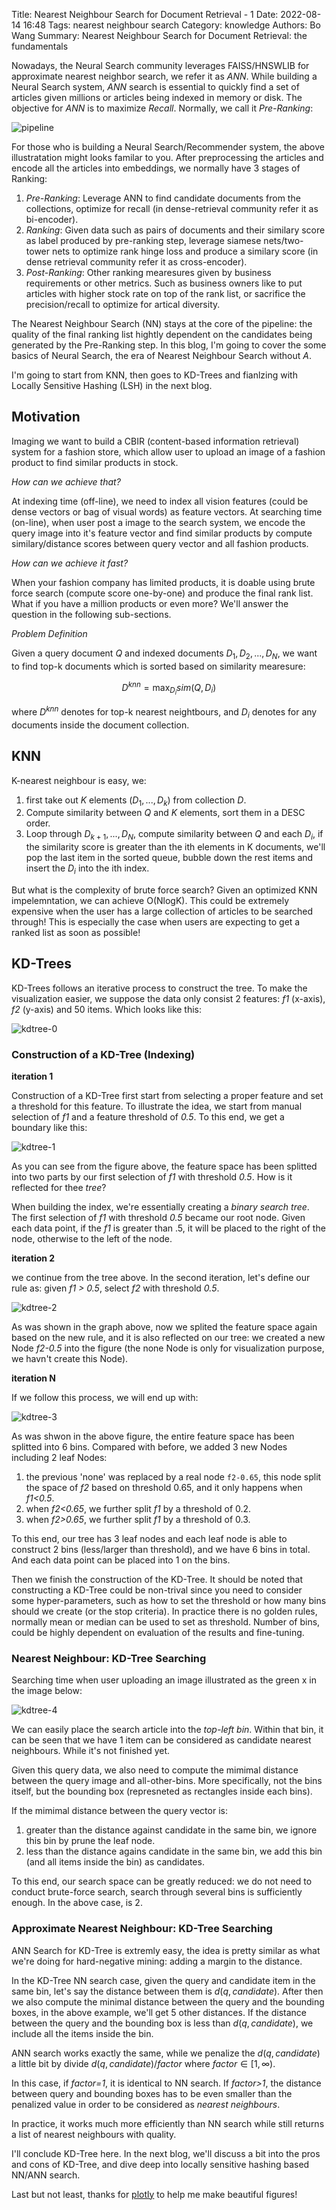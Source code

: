 Title: Nearest Neighbour Search for Document Retrieval - 1
Date: 2022-08-14 16:48
Tags: nearest neighbour search
Category: knowledge
Authors: Bo Wang
Summary: Nearest Neighbour Search for Document Retrieval: the fundamentals

Nowadays, the Neural Search community leverages FAISS/HNSWLIB for approximate nearest neighbor search, we refer it as *ANN*.
While building a Neural Search system, *ANN* search is essential to quickly find a set of articles given millions or articles being indexed in memory or disk. The objective for *ANN* is to maximize *Recall*. Normally, we call it *Pre-Ranking*:

![pipeline](images/pipeline)

For those who is building a Neural Search/Recommender system, the above illustratation might looks familar to you.
After preprocessing the articles and encode all the articles into embeddings, we normally have 3 stages of Ranking:

1. *Pre-Ranking*: Leverage ANN to find candidate documents from the collections, optimize for recall (in dense-retrieval community refer it as bi-encoder).
2. *Ranking*: Given data such as pairs of documents and their similary score as label produced by pre-ranking step, leverage siamese nets/two-tower nets to optimize rank hinge loss and produce a similary score (in dense retrieval community refer it as cross-encoder).
3. *Post-Ranking*: Other ranking mearesures given by business requirements or other metrics. Such as business owners like to put articles with higher stock rate on top of the rank list, or sacrifice the precision/recall to optimize for artical diversity.

The Nearest Neighbour Search (NN) stays at the core of the pipeline: the quality of the final ranking list hightly dependent on the candidates being generated by the Pre-Ranking step. In this blog, I'm going to cover the some basics of Neural Search, the era of Nearest Neighbour Search without *A*.

I'm going to start from KNN, then goes to KD-Trees and fianlzing with Locally Sensitive Hashing (LSH) in the next blog.

## Motivation

Imaging we want to build a CBIR (content-based information retrieval) system for a fashion store, which allow user to upload an image of a fashion product to find similar products in stock.

*How can we achieve that?*

At indexing time (off-line), we need to index all vision features (could be dense vectors or bag of visual words) as feature vectors. At searching time (on-line), when user post a image to the search system, we encode the query image into it's feature vector and find similar products by compute similary/distance scores between query vector and all fashion products.

*How can we achieve it fast?*

When your fashion company has limited products, it is doable using brute force search (compute score one-by-one) and produce the final rank list.
What if you have a million products or even more?
We'll answer the question in the following sub-sections.

*Problem Definition*

Given a query document $Q$ and indexed documents $D_1, D_2, ..., D_N$, we want to find top-k documents which is sorted based on similarity mearesure:

$$D^{knn} = \max_{D_i}sim(Q, D_i)$$

where $D^{knn}$ denotes for top-k nearest neightbours, and $D_i$ denotes for any documents inside the document collection.

## KNN

K-nearest neighbour is easy, we:

1. first take out $K$ elements $(D_1, ..., D_k)$ from collection $D$.
2. Compute similarity between $Q$ and $K$ elements, sort them in a DESC order.
3. Loop through $D_{k+1}, ..., D_{N}$, compute similarity between $Q$ and each $D_{i}$, if the similarity score is greater than the ith elements in K documents, we'll pop the last item in the sorted queue, bubble down the rest items and insert the $D_i$ into the ith index.

But what is the complexity of brute force search? Given an optimized KNN impelemntation, we can achieve O(NlogK). This could be extremely expensive when the user has a large collection of articles to be searched through!
This is especially the case when users are expecting to get a ranked list as soon as possible!

## KD-Trees

KD-Trees follows an iterative process to construct the tree.
To make the visualization easier, we suppose the data only consist 2 features: *f1* (x-axis), *f2* (y-axis) and 50 items. Which looks like this:

![kdtree-0](images/kdtree.png)

### Construction of a KD-Tree (Indexing)

**iteration 1**

Construction of a KD-Tree first start from selecting a proper feature and set a threshold for this feature. To illustrate the idea, we start from manual selection of *f1* and a feature threshold of *0.5*.
To this end, we get a boundary like this:

![kdtree-1](images/kdtree-1.png)

As you can see from the figure above, the feature space has been splitted into two parts by our first selection of *f1* with threshold *0.5*.
How is it reflected for thee *tree*?

When building the index, we're essentially creating a *binary search tree*. The first selection of *f1* with threshold *0.5* became our root node.
Given each data point, if the *f1* is greater than .5, it will be placed to the right of the node, otherwise to the left of the node.

**iteration 2**

we continue from the tree above. In the second iteration, let's define our rule as: given *f1 > 0.5*, select *f2* with threshold *0.5*. 

![kdtree-2](images/kdtree-2.png)

As was shown in the graph above, now we splited the feature space again based on the new rule, and it is also reflected on our tree: we created a new Node *f2-0.5* into the figure (the none Node is only for visualization purpose, we havn't create this Node).

**iteration N**

If we follow this process, we will end up with:

![kdtree-3](images/kdtree-3.png)

As was shwon in the above figure, the entire feature space has been splitted into 6 bins. Compared with before, we added 3 new Nodes including 2 leaf Nodes:

1. the previous 'none' was replaced by a real node `f2-0.65`, this node split the space of *f2* based on threshold 0.65, and it only happens when *f1<0.5*.
2. when *f2<0.65*, we further split *f1* by a threshold of 0.2.
3. when *f2>0.65*, we further split *f1* by a threshold of 0.3.

To this end, our tree has 3 leaf nodes and each leaf node is able to construct 2 bins (less/larger than threshold), and we have 6 bins in total.
And each data point can be placed into 1 on the bins.

Then we finish the construction of the KD-Tree. It should be noted that constructing a KD-Tree could be non-trival since you need to consider some hyper-parameters, such as how to set the threshold or how many bins should we create (or the stop criteria). In practice there is no golden rules, normally mean or median can be used to set as threshold. Number of bins, could be highly dependent on evaluation of the results and fine-tuning.


### Nearest Neighbour: KD-Tree Searching

Searching time when user uploading an image illustrated as the green x in the image below:

![kdtree-4](images/kdtree-search.png)

We can easily place the search article into the *top-left bin*. Within that bin, it can be seen that we have 1 item can be considered as candidate nearest neighbours. While it's not finished yet.

Given this query data, we also need to compute the mimimal distance between the query image and all-other-bins. More specifically, not the bins itself, but the bounding box (represneted as rectangles inside each bins).

If the mimimal distance between the query vector is:

1. greater than the distance against candidate in the same bin, we ignore this bin by prune the leaf node.
2. less than the distance agains candidate in the same bin, we add this bin (and all items inside the bin) as candidates.


To this end, our search space can be greatly reduced: we do not need to conduct brute-force search, search through several bins is sufficiently enough. In the above case, is 2.

### Approximate Nearest Neighbour: KD-Tree Searching

ANN Search for KD-Tree is extremly easy, the idea is pretty similar as what we're doing for hard-negative mining: adding a margin to the distance.

In the KD-Tree NN search case, given the query and candidate item in the same bin, let's say the distance between them is $d(q, candidate)$.
After then we also compute the minimal distance between the query and the bounding boxes, in the above example, we'll get 5 other distances.
If the distance between the query and the bounding box is less than $d(q, candidate)$, we include all the items inside the bin.

ANN search works exactly the same, while we penalize the $d(q, candidate)$ a little bit by divide $d(q, candidate)/factor$ where $factor \in [1, \infty)$.

In this case, if *factor=1*, it is identical to NN search. If *factor>1*, the distance between query and bounding boxes has to be even smaller than the penalized value in order to be considered as *nearest neighbours*.

In practice, it works much more efficiently than NN search while still returns a list of nearest neighbours with quality. 

I'll conclude KD-Tree here. In the next blog, we'll discuss a bit into the pros and cons of KD-Tree, and dive deep into locally sensitive hashing based NN/ANN search.

Last but not least, thanks for [plotly](https://plotly.com/graphing-libraries/) to help me make beautiful figures!